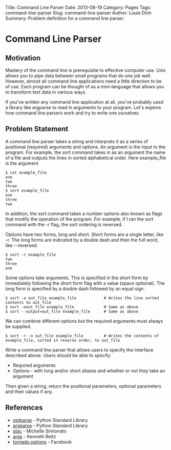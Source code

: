 Title: Command Line Parser
Date: 2013-08-19
Category: Pages
Tags: command-line-parser
Slug: command-line-parser
Author: Louie Dinh
Summary: Problem definition for a command line parser.

Command Line Parser
===================

Motivation
----------

Mastery of the command line is prerequisite to effective computer use. Unix allows you to pipe data between
small programs that do one job well. However, almost all command line applications need a little direction
to be of use. Each program can be thought of as a mini-language that allows you to transform text data
in various ways.

If you've written any command line application at all, you've probably used a library like argparse to
read in arguments to your program. Let's explore how command line parsers work and try to write one ourselves.

Problem Statement
-----------------

A command line parser takes a string and interprets it as a series of positional (required) arguments and options. An argument is
the input to the program. For example, the sort command takes in as an argument the name of a file and 
outputs the lines in sorted alphabetical order. Here example_file is the argument

    $ cat example_file
    one
    two
    three
    $ sort example_file
    one
    three
    two

In addition, the sort command takes a number options also known as flags that modify the operation
of the program. For example, if I ran the sort command with the -r flag, the sort ordering is reversed.

Options have two forms, long and short. Short forms are a single letter, like -r. The long forms
are indicated by a double dash and then the full word, like --reversed.

    $ sort -r example_file
    two
    three
    one

Some options take arguments. This is specified in the short form by immediately following
the short form flag with a value (space optional). The long form is specified by a double dash
followed by an equal sign.

    $ sort -o out_file example_file            # Writes the line sorted contents to out_file
    $ sort -oout_file example_file             # Same as above
    $ sort --output=out_file example_file      # Same as above

We can combine different options but the required arguments must always be supplied.

    $ sort -r -o out_file example_file         # Writes the contents of example_file, sorted in reverse order, to out_file

Write a command line parser that allows users to specify the interface described above. 
Users should be able to specify:

* Required arguments
* Options - with long and/or short aliases and whether or not they take an argument

Then given a string, return the positional parameters, optional parameters and their values if any.

References
-------------------------

* [optparse](http://docs.python.org/2/library/optparse.html) - Python Standard Library
* [argparse](http://docs.python.org/2.7/library/argparse.html) - Python Standard Library
* [plac](http://plac.googlecode.com/hg/doc/plac.html) - Michelle Simionato
* [args](https://github.com/kennethreitz/args) - Kenneth Reitz
* [tornado.options](http://www.tornadoweb.org/en/stable/) - Facebook

